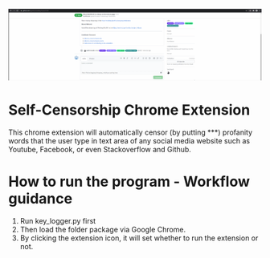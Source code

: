 ![till](final.gif)
# Self-Censorship Chrome Extension
This chrome extension will automatically censor (by putting ***) profanity words that the user type in text area of any social media website such as Youtube, Facebook, or even Stackoverflow and Github. 

# How to run the program - Workflow guidance
1. Run key_logger.py first
2. Then load the folder package via Google Chrome.
3. By clicking the extension icon, it will set whether to run the extension or not.

